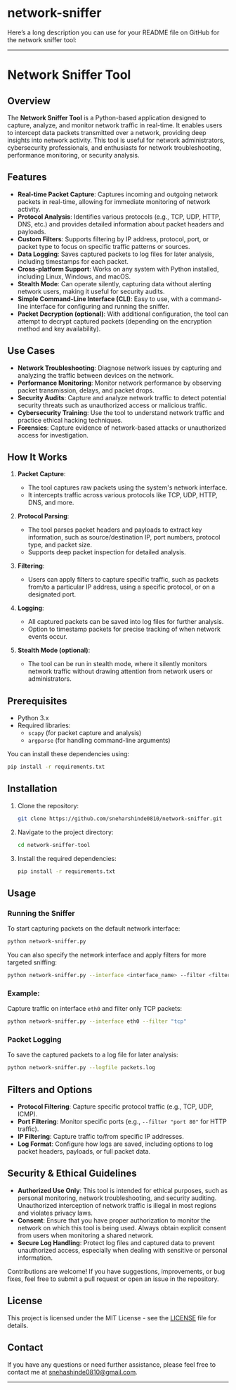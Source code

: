 # network-sniffer
Here’s a long description you can use for your README file on GitHub for the network sniffer tool:

---

# Network Sniffer Tool

## Overview

The **Network Sniffer Tool** is a Python-based application designed to capture, analyze, and monitor network traffic in real-time. It enables users to intercept data packets transmitted over a network, providing deep insights into network activity. This tool is useful for network administrators, cybersecurity professionals, and enthusiasts for network troubleshooting, performance monitoring, or security analysis.

## Features

- **Real-time Packet Capture**: Captures incoming and outgoing network packets in real-time, allowing for immediate monitoring of network activity.
- **Protocol Analysis**: Identifies various protocols (e.g., TCP, UDP, HTTP, DNS, etc.) and provides detailed information about packet headers and payloads.
- **Custom Filters**: Supports filtering by IP address, protocol, port, or packet type to focus on specific traffic patterns or sources.
- **Data Logging**: Saves captured packets to log files for later analysis, including timestamps for each packet.
- **Cross-platform Support**: Works on any system with Python installed, including Linux, Windows, and macOS.
- **Stealth Mode**: Can operate silently, capturing data without alerting network users, making it useful for security audits.
- **Simple Command-Line Interface (CLI)**: Easy to use, with a command-line interface for configuring and running the sniffer.
- **Packet Decryption (optional)**: With additional configuration, the tool can attempt to decrypt captured packets (depending on the encryption method and key availability).

## Use Cases

- **Network Troubleshooting**: Diagnose network issues by capturing and analyzing the traffic between devices on the network.
- **Performance Monitoring**: Monitor network performance by observing packet transmission, delays, and packet drops.
- **Security Audits**: Capture and analyze network traffic to detect potential security threats such as unauthorized access or malicious traffic.
- **Cybersecurity Training**: Use the tool to understand network traffic and practice ethical hacking techniques.
- **Forensics**: Capture evidence of network-based attacks or unauthorized access for investigation.

## How It Works

1. **Packet Capture**:
   - The tool captures raw packets using the system's network interface.
   - It intercepts traffic across various protocols like TCP, UDP, HTTP, DNS, and more.

2. **Protocol Parsing**:
   - The tool parses packet headers and payloads to extract key information, such as source/destination IP, port numbers, protocol type, and packet size.
   - Supports deep packet inspection for detailed analysis.

3. **Filtering**:
   - Users can apply filters to capture specific traffic, such as packets from/to a particular IP address, using a specific protocol, or on a designated port.

4. **Logging**:
   - All captured packets can be saved into log files for further analysis.
   - Option to timestamp packets for precise tracking of when network events occur.

5. **Stealth Mode (optional)**:
   - The tool can be run in stealth mode, where it silently monitors network traffic without drawing attention from network users or administrators.

## Prerequisites

- Python 3.x
- Required libraries:
  - `scapy` (for packet capture and analysis)
  - `argparse` (for handling command-line arguments)

You can install these dependencies using:

```bash
pip install -r requirements.txt
```

## Installation

1. Clone the repository:
   ```bash
   git clone https://github.com/sneharshinde0810/network-sniffer.git
   ```

2. Navigate to the project directory:
   ```bash
   cd network-sniffer-tool
   ```

3. Install the required dependencies:
   ```bash
   pip install -r requirements.txt
   ```

## Usage

### Running the Sniffer

To start capturing packets on the default network interface:

```bash
python network-sniffer.py
```

You can also specify the network interface and apply filters for more targeted sniffing:

```bash
python network-sniffer.py --interface <interface_name> --filter <filter_condition>
```

### Example:

Capture traffic on interface `eth0` and filter only TCP packets:

```bash
python network-sniffer.py --interface eth0 --filter "tcp"
```

### Packet Logging

To save the captured packets to a log file for later analysis:

```bash
python network-sniffer.py --logfile packets.log
```

## Filters and Options

- **Protocol Filtering**: Capture specific protocol traffic (e.g., TCP, UDP, ICMP).
- **Port Filtering**: Monitor specific ports (e.g., `--filter "port 80"` for HTTP traffic).
- **IP Filtering**: Capture traffic to/from specific IP addresses.
- **Log Format**: Configure how logs are saved, including options to log packet headers, payloads, or full packet data.

## Security & Ethical Guidelines

- **Authorized Use Only**: This tool is intended for ethical purposes, such as personal monitoring, network troubleshooting, and security auditing. Unauthorized interception of network traffic is illegal in most regions and violates privacy laws.
- **Consent**: Ensure that you have proper authorization to monitor the network on which this tool is being used. Always obtain explicit consent from users when monitoring a shared network.
- **Secure Log Handling**: Protect log files and captured data to prevent unauthorized access, especially when dealing with sensitive or personal information.



Contributions are welcome! If you have suggestions, improvements, or bug fixes, feel free to submit a pull request or open an issue in the repository.

## License

This project is licensed under the MIT License - see the [LICENSE](LICENSE) file for details.

## Contact

If you have any questions or need further assistance, please feel free to contact me at snehashinde0810@gmail.com.

---

